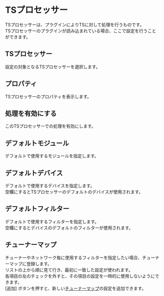 # TSプロセッサー

TSプロセッサーは、プラグインによりTSに対して処理を行うものです。  
TSプロセッサーのプラグインが読み込まれている場合、ここで設定を行うことができます。

## TSプロセッサー

設定の対象となるTSプロセッサーを選択します。

## プロパティ

TSプロセッサーのプロパティを表示します。

## 処理を有効にする

このTSプロセッサーでの処理を有効にします。

## デフォルトモジュール

デフォルトで使用するモジュールを指定します。

## デフォルトデバイス

デフォルトで使用するデバイスを指定します。  
空欄にするとTSプロセッサーのデフォルトのデバイスが使用されます。

## デフォルトフィルター

デフォルトで使用するフィルターを指定します。  
空欄にするとデバイスのデフォルトのフィルターが使用されます。

## チューナーマップ

チューナーやネットワーク毎に使用するフィルターを指定したい場合、チューナーマップに登録します。  
リストの上から順に見て行き、最初に一致した設定が使われます。  
各項目の左のチェックを外すと、その項目の設定を一時的に使用しないようにできます。  
[追加] ボタンを押すと、新しい[チューナーマップ](tsprocessor_tunermap.md)の設定を追加できます。

